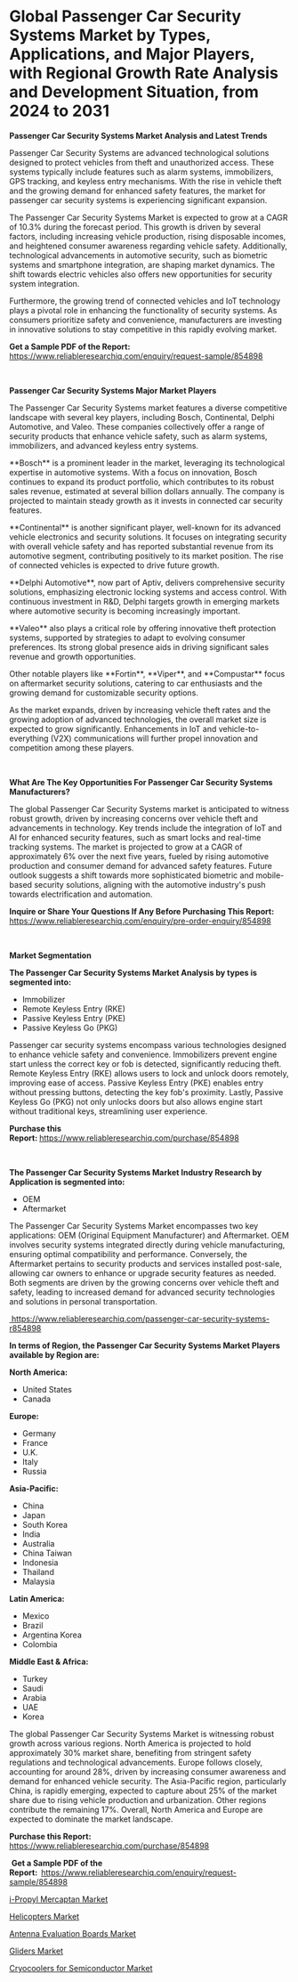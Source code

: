 <p><h1>Global Passenger Car Security Systems Market by Types, Applications, and Major Players, with Regional Growth Rate Analysis and Development Situation, from 2024 to 2031</h1></p><p><strong>Passenger Car Security Systems Market Analysis and Latest Trends</strong></p>
<p><p>Passenger Car Security Systems are advanced technological solutions designed to protect vehicles from theft and unauthorized access. These systems typically include features such as alarm systems, immobilizers, GPS tracking, and keyless entry mechanisms. With the rise in vehicle theft and the growing demand for enhanced safety features, the market for passenger car security systems is experiencing significant expansion.</p><p>The Passenger Car Security Systems Market is expected to grow at a CAGR of 10.3% during the forecast period. This growth is driven by several factors, including increasing vehicle production, rising disposable incomes, and heightened consumer awareness regarding vehicle safety. Additionally, technological advancements in automotive security, such as biometric systems and smartphone integration, are shaping market dynamics. The shift towards electric vehicles also offers new opportunities for security system integration. </p><p>Furthermore, the growing trend of connected vehicles and IoT technology plays a pivotal role in enhancing the functionality of security systems. As consumers prioritize safety and convenience, manufacturers are investing in innovative solutions to stay competitive in this rapidly evolving market.</p></p>
<p><strong>Get a Sample PDF of the Report:&nbsp;</strong> <a href="https://www.reliableresearchiq.com/enquiry/request-sample/854898?utm_campaign=100&utm_medium=2&utm_source=Github&utm_content=ia&utm_term=02112024&utm_id=passenger-car-security-systems">https://www.reliableresearchiq.com/enquiry/request-sample/854898</a></p>
<p>&nbsp;</p>
<p><strong>Passenger Car Security Systems Major Market Players</strong></p>
<p><p>The Passenger Car Security Systems market features a diverse competitive landscape with several key players, including Bosch, Continental, Delphi Automotive, and Valeo. These companies collectively offer a range of security products that enhance vehicle safety, such as alarm systems, immobilizers, and advanced keyless entry systems.</p><p>**Bosch** is a prominent leader in the market, leveraging its technological expertise in automotive systems. With a focus on innovation, Bosch continues to expand its product portfolio, which contributes to its robust sales revenue, estimated at several billion dollars annually. The company is projected to maintain steady growth as it invests in connected car security features.</p><p>**Continental** is another significant player, well-known for its advanced vehicle electronics and security solutions. It focuses on integrating security with overall vehicle safety and has reported substantial revenue from its automotive segment, contributing positively to its market position. The rise of connected vehicles is expected to drive future growth.</p><p>**Delphi Automotive**, now part of Aptiv, delivers comprehensive security solutions, emphasizing electronic locking systems and access control. With continuous investment in R&D, Delphi targets growth in emerging markets where automotive security is becoming increasingly important. </p><p>**Valeo** also plays a critical role by offering innovative theft protection systems, supported by strategies to adapt to evolving consumer preferences. Its strong global presence aids in driving significant sales revenue and growth opportunities.</p><p>Other notable players like **Fortin**, **Viper**, and **Compustar** focus on aftermarket security solutions, catering to car enthusiasts and the growing demand for customizable security options.</p><p>As the market expands, driven by increasing vehicle theft rates and the growing adoption of advanced technologies, the overall market size is expected to grow significantly. Enhancements in IoT and vehicle-to-everything (V2X) communications will further propel innovation and competition among these players.</p></p>
<p>&nbsp;</p>
<p><strong>What Are The Key Opportunities For Passenger Car Security Systems Manufacturers?</strong></p>
<p><p>The global Passenger Car Security Systems market is anticipated to witness robust growth, driven by increasing concerns over vehicle theft and advancements in technology. Key trends include the integration of IoT and AI for enhanced security features, such as smart locks and real-time tracking systems. The market is projected to grow at a CAGR of approximately 6% over the next five years, fueled by rising automotive production and consumer demand for advanced safety features. Future outlook suggests a shift towards more sophisticated biometric and mobile-based security solutions, aligning with the automotive industry's push towards electrification and automation.</p></p>
<p><strong>Inquire or Share Your Questions If Any Before Purchasing This Report:</strong> <a href="https://www.reliableresearchiq.com/enquiry/pre-order-enquiry/854898?utm_campaign=100&utm_medium=2&utm_source=Github&utm_content=ia&utm_term=02112024&utm_id=passenger-car-security-systems">https://www.reliableresearchiq.com/enquiry/pre-order-enquiry/854898</a></p>
<p>&nbsp;</p>
<p><strong>Market Segmentation</strong></p>
<p><strong>The Passenger Car Security Systems Market Analysis by types is segmented into:</strong></p>
<p><ul><li>Immobilizer</li><li>Remote Keyless Entry (RKE)</li><li>Passive Keyless Entry (PKE)</li><li>Passive Keyless Go (PKG)</li></ul></p>
<p><p>Passenger car security systems encompass various technologies designed to enhance vehicle safety and convenience. Immobilizers prevent engine start unless the correct key or fob is detected, significantly reducing theft. Remote Keyless Entry (RKE) allows users to lock and unlock doors remotely, improving ease of access. Passive Keyless Entry (PKE) enables entry without pressing buttons, detecting the key fob's proximity. Lastly, Passive Keyless Go (PKG) not only unlocks doors but also allows engine start without traditional keys, streamlining user experience.</p></p>
<p><strong>Purchase this Report:&nbsp;</strong><a href="https://www.reliableresearchiq.com/purchase/854898?utm_campaign=100&utm_medium=2&utm_source=Github&utm_content=ia&utm_term=02112024&utm_id=passenger-car-security-systems">https://www.reliableresearchiq.com/purchase/854898</a></p>
<p>&nbsp;</p>
<p><strong>The Passenger Car Security Systems Market Industry Research by Application is segmented into:</strong></p>
<p><ul><li>OEM</li><li>Aftermarket</li></ul></p>
<p><p>The Passenger Car Security Systems Market encompasses two key applications: OEM (Original Equipment Manufacturer) and Aftermarket. OEM involves security systems integrated directly during vehicle manufacturing, ensuring optimal compatibility and performance. Conversely, the Aftermarket pertains to security products and services installed post-sale, allowing car owners to enhance or upgrade security features as needed. Both segments are driven by the growing concerns over vehicle theft and safety, leading to increased demand for advanced security technologies and solutions in personal transportation.</p></p>
<p><a href="https://www.reliableresearchiq.com/passenger-car-security-systems-r854898?utm_campaign=100&utm_medium=2&utm_source=Github&utm_content=ia&utm_term=02112024&utm_id=passenger-car-security-systems">&nbsp;https://www.reliableresearchiq.com/passenger-car-security-systems-r854898</a></p>
<p><strong>In terms of Region, the Passenger Car Security Systems Market Players available by Region are:</strong></p>
<p>
    <p> <strong> North America: </strong>
        <ul>
            <li>United States</li>
            <li>Canada</li>
        </ul>
        </p> 
    <p> <strong> Europe: </strong>
        <ul>
            <li>Germany</li>
            <li>France</li>
            <li>U.K.</li>
            <li>Italy</li>
            <li>Russia</li>
        </ul>
        </p> 
    <p> <strong> Asia-Pacific: </strong>
        <ul>
            <li>China</li>
            <li>Japan</li>
            <li>South Korea</li>
            <li>India</li>
            <li>Australia</li>
            <li>China Taiwan</li>
            <li>Indonesia</li>
            <li>Thailand</li>
            <li>Malaysia</li>
        </ul>
        </p> 
    <p> <strong> Latin America: </strong>
        <ul>
            <li>Mexico</li>
            <li>Brazil</li>
            <li>Argentina Korea</li>
            <li>Colombia</li>
        </ul>
        </p> 
    <p> <strong> Middle East & Africa: </strong>
        <ul>
            <li>Turkey</li>
            <li>Saudi</li>
            <li>Arabia</li>
            <li>UAE</li>
            <li>Korea</li>
        </ul>
    </p>
    </p>
<p><p>The global Passenger Car Security Systems Market is witnessing robust growth across various regions. North America is projected to hold approximately 30% market share, benefiting from stringent safety regulations and technological advancements. Europe follows closely, accounting for around 28%, driven by increasing consumer awareness and demand for enhanced vehicle security. The Asia-Pacific region, particularly China, is rapidly emerging, expected to capture about 25% of the market share due to rising vehicle production and urbanization. Other regions contribute the remaining 17%. Overall, North America and Europe are expected to dominate the market landscape.</p></p>
<p><strong>Purchase this Report: </strong><a href="https://www.reliableresearchiq.com/purchase/854898?utm_campaign=100&utm_medium=2&utm_source=Github&utm_content=ia&utm_term=02112024&utm_id=passenger-car-security-systems">https://www.reliableresearchiq.com/purchase/854898</a></p>
<p>&nbsp;<strong>Get a Sample PDF of the Report:&nbsp;&nbsp;</strong><a href="https://www.reliableresearchiq.com/enquiry/request-sample/854898?utm_campaign=100&utm_medium=2&utm_source=Github&utm_content=ia&utm_term=02112024&utm_id=passenger-car-security-systems">https://www.reliableresearchiq.com/enquiry/request-sample/854898</a></p>
<p><strong></strong></p>
<p><p><a href="https://www.linkedin.com/pulse/i-propyl-mercaptan-market-evolution-key-trends-regional-dynamics-wkwnf?utm_campaign=100&utm_medium=2&utm_source=Github&utm_content=ia&utm_term=02112024&utm_id=passenger-car-security-systems">i-Propyl Mercaptan Market</a></p><p><a href="https://github.com/shebaharrifx/Market-Research-Report-List-1/blob/main/helicopters-market.md?utm_campaign=100&utm_medium=2&utm_source=Github&utm_content=ia&utm_term=02112024&utm_id=passenger-car-security-systems">Helicopters Market</a></p><p><a href="https://www.linkedin.com/pulse/global-antenna-evaluation-boards-market-trends-insights-nauvf?utm_campaign=100&utm_medium=2&utm_source=Github&utm_content=ia&utm_term=02112024&utm_id=passenger-car-security-systems">Antenna Evaluation Boards Market</a></p><p><a href="https://github.com/yoreivesal/Market-Research-Report-List-1/blob/main/gliders-market.md?utm_campaign=100&utm_medium=2&utm_source=Github&utm_content=ia&utm_term=02112024&utm_id=passenger-car-security-systems">Gliders Market</a></p><p><a href="https://issuu.com/reportprime-2/docs/cryocoolers-for-semiconductor-marke_d75240ab8886ee?utm_campaign=100&utm_medium=2&utm_source=Github&utm_content=ia&utm_term=02112024&utm_id=passenger-car-security-systems">Cryocoolers for Semiconductor Market</a></p></p>